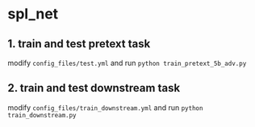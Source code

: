 # spl_net

## 1. train and test pretext task
modify `config_files/test.yml` and run `python train_pretext_5b_adv.py`
## 2. train and test downstream task
modify `config_files/train_downstream.yml` and run `python train_downstream.py`
